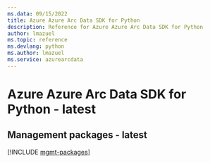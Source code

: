 ```yaml
---
ms.data: 09/15/2022
title: Azure Azure Arc Data SDK for Python
description: Reference for Azure Azure Arc Data SDK for Python
author: lmazuel
ms.topic: reference
ms.devlang: python
ms.author: lmazuel
ms.service: azurearcdata
---
```

# Azure Azure Arc Data SDK for Python - latest

## Management packages - latest
[!INCLUDE [mgmt-packages](azure-arc-data-mgmt-index.md)]